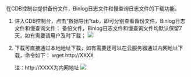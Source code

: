 在CDB控制台提供备份文件，Binlog日志文件和慢查询日志文件的下载功能。
1.	进入CDB控制台，点击“数据导出”tab，即可分别查看备份文件，Binlog日志文件和慢查询文件：
备份文件，Binlog日志文件和慢查询文件均默认保留7天，如有需要请用户及时下载；
![](https://mccdn.qcloud.com/static/img/c143f163521ab837c16f1316c853fb6f/image.png)

2.	下载可直接通过本地地址下载，如有需要还可以在云服务器通过内网地址下载，命令如下：
     wget http://XXXX

     注：http://XXXX为内网地址
     ![](https://mccdn.qcloud.com/static/img/11f0962f5cca9b9a585b20a8415da79e/image.png)